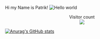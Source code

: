 Hi my Name is Patrik!
<img src="https://raw.githubusercontent.com/sagar-viradiya/sagar-viradiya/master/resources/banner.png" alt="Hello world">

<p align="center"> 
  Visitor count<br>
  <img src="https://profile-counter.glitch.me/sagar-viradiya/count.svg" />
</p>






[![Anurag's GitHub stats](https://github-readme-stats.vercel.app/api?username=NuoriPadawan)](https://github.com/anuraghazra/github-readme-stats)
